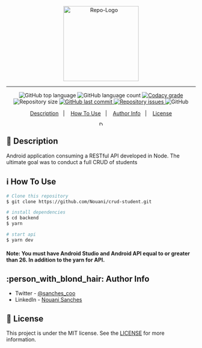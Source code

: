 <p align="center">
  <img alt="Repo-Logo" src="https://user-images.githubusercontent.com/49238044/96206074-7fb6af80-0f3e-11eb-8d1e-2d0a09bf3c8e.png" height="200px"/>
</p>

---

<p align="center">
  <img alt="GitHub top language" src="https://img.shields.io/github/languages/top/Nouani/crud-student.svg">

  <img alt="GitHub language count" src="https://img.shields.io/github/languages/count/Nouani/crud-student.svg">

  <a href="https://www.codacy.com/app/Nouani/crud-student?utm_source=github.com&amp;utm_medium=referral&amp;utm_content=Nouani/crud-student&amp;utm_campaign=Badge_Grade">
    <img alt="Codacy grade" src="https://img.shields.io/codacy/grade/1b577a07dda843aba09f4bc55d1af8fc.svg">
  </a>

  <img alt="Repository size" src="https://img.shields.io/github/repo-size/Nouani/crud-student.svg">
  <a href="https://github.com/Nouani/crud-student/commits/master">
    <img alt="GitHub last commit" src="https://img.shields.io/github/last-commit/Nouani/crud-student.svg">
  </a>

  <a href="https://github.com/Nouani/crud-student/issues">
    <img alt="Repository issues" src="https://img.shields.io/github/issues/Nouani/crud-student.svg">
  </a>

  <img alt="GitHub" src="https://img.shields.io/github/license/Nouani/crud-student.svg">
</p>


<p align="center">
  <a href="#page_with_curl-description">Description</a>&nbsp;&nbsp;&nbsp;|&nbsp;&nbsp;&nbsp;
  <a href="#information_source-how-to-use">How To Use</a>&nbsp;&nbsp;&nbsp;|&nbsp;&nbsp;&nbsp;
  <a href="#person_with_blond_hair-author-info">Author Info</a>&nbsp;&nbsp;&nbsp;|&nbsp;&nbsp;&nbsp;
  <a href="#memo-license">License</a>
</p>

<p align="center">
  <img alt="Demo" src="https://user-images.githubusercontent.com/49238044/96206288-f81d7080-0f3e-11eb-9ade-0fe7abcf1251.gif"
  style="height: 10px;"/>
</p>

## :page_with_curl: Description

Android application consuming a RESTful API developed in Node. The ultimate goal was to conduct a full CRUD of students

## :information_source: How To Use

```bash
# Clone this repository
$ git clone https://github.com/Nouani/crud-student.git

# install dependencies
$ cd backend
$ yarn

# start api
$ yarn dev
```

#### Note: You must have Android Studio and Android API equal to or greater than 26. In addition to the yarn for API.

## :person_with_blond_hair: Author Info

- Twitter - [@sanches_coo](https://twitter.com/sanches_coo)
- LinkedIn - [Nouani Sanches](https://www.linkedin.com/in/nouani-sanches-a8b39419b/m)

## :memo: License
This project is under the MIT license. See the [LICENSE](https://github.com/Nouani/GoStack-SixthChallenge/blob/master/LICENSE) for more information.

